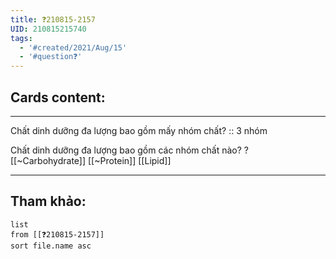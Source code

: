 ```yaml
---
title: ❓210815-2157
UID: 210815215740
tags:
  - '#created/2021/Aug/15'
  - '#question❓'
---
```


## Cards content:
---

Chất dinh dưỡng đa lượng bao gồm mấy nhóm chất? :: 3 nhóm
<!--SR:!2021-10-15,45,290-->

Chất dinh dưỡng đa lượng bao gồm các nhóm chất nào?
?
[[~Carbohydrate]]
[[~Protein]]
[[Lipid]]
<!--SR:!2021-09-03,15,290-->

---

## Tham khảo:
```dataview
list
from [[❓210815-2157]]
sort file.name asc
```